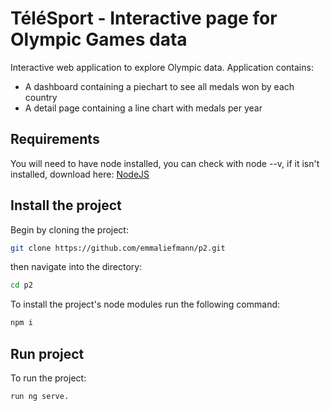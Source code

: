 # TéléSport - Interactive page for Olympic Games data
Interactive web application to explore Olympic data. Application contains: 
* A dashboard containing a piechart to see all medals won by each country
* A detail page containing a line chart with medals per year

## Requirements 
You will need to have node installed, you can check with node --v, if it isn't installed, download here: [NodeJS](https://nodejs.org/en/download/prebuilt-installer/current)

## Install the project
Begin by cloning the project:

```bash
git clone https://github.com/emmaliefmann/p2.git
```
then navigate into the directory:
```bash
cd p2
```
To install the project's node modules run the following command: 
```bash
npm i
```

## Run project 
To run the project: 
```bash
run ng serve.
```


